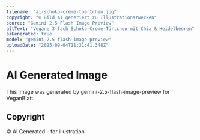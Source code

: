 ```yaml
---
filename: "ai-schoko-creme-toertchen.jpg"
copyright: "© Bild AI generiert zu Illustrationszwecken"
source: "Gemini 2.5 Flash Image Preview"
altText: "Vegane 3-fach Schoko-Creme-Törtchen mit Chia & Heidelbeeren"
aiGenerated: true
model: "gemini-2.5-flash-image-preview"
uploadDate: "2025-09-04T11:31:41.348Z"
---
```


# AI Generated Image

This image was generated by gemini-2.5-flash-image-preview for VeganBlatt.

## Copyright
© AI Generated - for illustration
